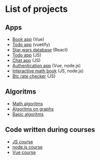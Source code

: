 # List of projects

## Apps
* [Book app](https://github.com/lizzochek/book-app-vue) (Vue)
* [Todo app](https://github.com/lizzochek/vuetify-todo) (vuetify)
* [Star wars database](https://github.com/lizzochek/star-wars-db) (React)
* [Todo app](https://github.com/lizzochek/todo-app) (JS)
* [Chat app](https://github.com/lizzochek/chat-app) (JS)
* [Authentication app](https://github.com/lizzochek/authorization-app) (Vue, node.js)
* [Interactive math book](https://github.com/lizzochek/dm_tutorial) (JS, node.js)
* [Btc rate checker](https://github.com/lizzochek/btc-rate-checker) (JS)

## Algoritms
* [Math algoritms](https://github.com/lizzochek/math_methods)
* [Algoritms on graphs](https://github.com/lizzochek/graphs)
* [Basic algoritms](https://github.com/lizzochek/algorithms)

## Code written during courses
* [JS course](https://github.com/lizzochek/js_course)
* [node.js course](https://github.com/lizzochek/nodejs_course)
* [Vue course](https://github.com/lizzochek/nodejs_course)
